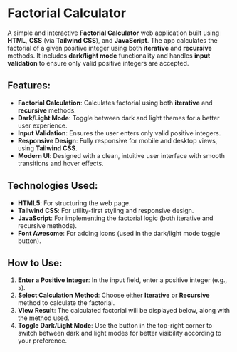 
# Factorial Calculator

A simple and interactive **Factorial Calculator** web application built using **HTML**, **CSS** (via **Tailwind CSS**), and **JavaScript**. The app calculates the factorial of a given positive integer using both **iterative** and **recursive** methods. It includes **dark/light mode** functionality and handles **input validation** to ensure only valid positive integers are accepted.

## Features:

- **Factorial Calculation**: Calculates factorial using both **iterative** and **recursive** methods.
- **Dark/Light Mode**: Toggle between dark and light themes for a better user experience.
- **Input Validation**: Ensures the user enters only valid positive integers.
- **Responsive Design**: Fully responsive for mobile and desktop views, using **Tailwind CSS**.
- **Modern UI**: Designed with a clean, intuitive user interface with smooth transitions and hover effects.

## Technologies Used:

- **HTML5**: For structuring the web page.
- **Tailwind CSS**: For utility-first styling and responsive design.
- **JavaScript**: For implementing the factorial logic (both iterative and recursive methods).
- **Font Awesome**: For adding icons (used in the dark/light mode toggle button).
  
## How to Use:

1. **Enter a Positive Integer**: In the input field, enter a positive integer (e.g., `5`).
2. **Select Calculation Method**: Choose either **Iterative** or **Recursive** method to calculate the factorial.
3. **View Result**: The calculated factorial will be displayed below, along with the method used.
4. **Toggle Dark/Light Mode**: Use the button in the top-right corner to switch between dark and light modes for better visibility according to your preference.



